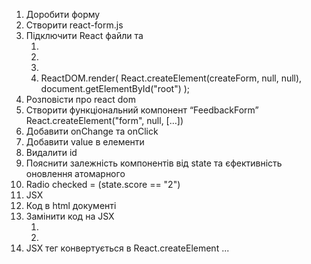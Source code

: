 1.  Доробити форму
2.  Створити react-form.js
3.  Підключити React файли та
    1.  <script src="https://unpkg.com/react@17/umd/react.development.js"></script>
    2.  <script src="https://unpkg.com/react-dom@17/umd/react-dom.development.js"></script>
    3.  <div id="root"></div>
    4.  ReactDOM.render(
        React.createElement(createForm, null, null),
        document.getElementById("root")
        );
4.  Розповісти про react dom
5.  Створити функціональний компонент “FeedbackForm” React.createElement("form", null, […])
6.  Добавити onChange та onClick
7.  Добавити value в елементи
8.  Видалити id
9.  Пояснити залежність компонентів від state та єфективність оновлення атомарного
10. Radio checked = (state.score == "2")
11. JSX
12. Код в html документі
13. Замінити код на JSX
    1. <script src="https://unpkg.com/@babel/standalone/babel.min.js"></script>
    2. <script type="text/babel"> ... </script>
14. JSX тег конвертується в React.createElement ...
